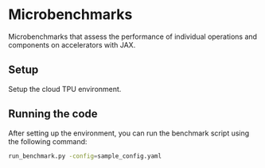 # Microbenchmarks
Microbenchmarks that assess the performance of individual operations and components on accelerators with JAX.

## Setup

Setup the cloud TPU environment. 

## Running the code

After setting up the environment, you can run the benchmark script using the following command:

```bash
run_benchmark.py -config=sample_config.yaml
```
